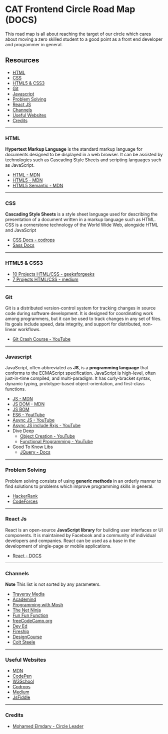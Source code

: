 # CAT Frontend Circle Road Map (DOCS)

This road map is all about reaching the target of our circle which cares about moving a zero skilled student to a good point as a front end developer and programmer in general.


## Resources

-   [HTML](#html)
-   [CSS](#css)
-   [HTML5 & CSS3](#html5-&-css3)
-   [Git](#git)
-   [Javascript](#javascript)
-   [Problem Solving](#problem-solving)
-   [React JS](#react-js)
-   [Channels](#channels)
-   [Useful Websites](#useful-websites)
-   [Credits](#credits)

---

### HTML

**Hypertext Markup Language** is the standard markup language for documents designed to be displayed in a web browser. It can be assisted by technologies such as Cascading Style Sheets and scripting languages such as JavaScript.

-   [HTML - MDN](https://developer.mozilla.org/en-US/docs/Web/HTML)
-   [HTML5 - MDN](https://developer.mozilla.org/en-US/docs/Web/Guide/HTML/HTML5)
-   [HTML5 Semantic - MDN](https://developer.mozilla.org/en-US/docs/Glossary/Semantics)

---

### CSS

**Cascading Style Sheets** is a style sheet language used for describing the presentation of a document written in a markup language such as HTML. CSS is a cornerstone technology of the World Wide Web, alongside HTML and JavaScript

-   [CSS Docs - codrops](https://tympanus.net/codrops/css_reference/)
-   [Sass Docs](https://sass-lang.com/documentation)

---

### HTML5 & CSS3

-   [10 Projects HTML/CSS - geeksforgeeks](https://www.geeksforgeeks.org/top-10-projects-for-beginners-to-practice-html-and-css-skills/)
-   [7 Projects HTML/CSS - medium](https://medium.com/@avicndugu/projects-to-practice-html-css-skills-for-beginners-8b9ed67a7dd1)

---

### Git

Git is a distributed version-control system for tracking changes in source code during software development. It is designed for coordinating work among programmers, but it can be used to track changes in any set of files. Its goals include speed, data integrity, and support for distributed, non-linear workflows.

-   [Git Crash Course - YouTube](https://youtu.be/_OZVJpLHUaI?list=PL55RiY5tL51poFMpbva1IqfO-pylwSNsN)

---

### Javascript

JavaScript, often abbreviated as **JS**, is a **programming language** that conforms to the ECMAScript specification. JavaScript is high-level, often just-in-time compiled, and multi-paradigm. It has curly-bracket syntax, dynamic typing, prototype-based object-orientation, and first-class functions.

-   [JS - MDN](https://developer.mozilla.org/en-US/docs/Web/JavaScript)
-   [JS DOM - MDN](https://developer.mozilla.org/en-US/docs/Web/API/Document_Object_Model)
-   [JS BOM](https://developer.mozilla.org/en-US/docs/Web/API/Window)
-   [ES6 - YoutTube](http://es6-features.org/#Constants)
-   [Async JS - YouTube](https://youtu.be/PoRJizFvM7s)
-   [Async JS include Rxjs - YouTube](https://youtu.be/jgWnccjXR4I)
-   Dive Deep
    -   [Object Creation - YouTube](https://youtu.be/GhbhD1HR5vk?list=PL0zVEGEvSaeHBZFy6Q8731rcwk0Gtuxub)
    -   [Functional Programming - YouTube](https://youtu.be/BMUiFMZr7vk?list=PL0zVEGEvSaeEd9hlmCXrk5yUyqUag-n84)
-   Good To Know Libs
    -   [JQuery - Docs](https://api.jquery.com/)

---

### Problem Solving

Problem solving consists of using **generic methods** in an orderly manner to find solutions to problems which improve programming skills in general.

-   [HackerRank](https://www.hackerrank.com/)
-   [CodeForces](https://codeforces.com/)

---

### React Js

React is an open-source **JavaScript library** for building user interfaces or UI components. It is maintained by Facebook and a community of individual developers and companies. React can be used as a base in the development of single-page or mobile applications.

-   [React - DOCS](https://reactjs.org/docs/getting-started.html)

---

### Channels

**Note** This list is not sorted by any parameters.

-   [Traversy Media](https://www.youtube.com/user/TechGuyWeb)
-   [Academind](https://www.youtube.com/channel/UCSJbGtTlrDami-tDGPUV9-w)
-   [Programming with Mosh](https://www.youtube.com/channel/UCWv7vMbMWH4-V0ZXdmDpPBA)
-   [The Net Ninja](https://www.youtube.com/channel/UCW5YeuERMmlnqo4oq8vwUpg)
-   [Fun Fun Function](https://www.youtube.com/channel/UCO1cgjhGzsSYb1rsB4bFe4Q)
-   [freeCodeCamp.org](https://www.youtube.com/channel/UC8butISFwT-Wl7EV0hUK0BQ)
-   [Dev Ed](https://www.youtube.com/channel/UClb90NQQcskPUGDIXsQEz5Q)
-   [Fireship](https://www.youtube.com/channel/UCsBjURrPoezykLs9EqgamOA)
-   [DesignCourse](https://www.youtube.com/channel/UCVyRiMvfUNMA1UPlDPzG5Ow)
-   [Colt Steele](https://www.youtube.com/channel/UCrqAGUPPMOdo0jfQ6grikZw)

---

### Useful Websites

-   [MDN](https://developer.mozilla.org/en-US/)
-   [CodePen](https://codepen.io/)
-   [W3School](https://www.w3schools.com/)
-   [Codrops](https://tympanus.net/codrops/)
-   [Medium](https://medium.com/)
-   [JsFiddle](https://jsfiddle.net/)

---

### Credits

-   [Mohamed Elmdary - Circle Leader](https://github.com/MohamedElmdary)
